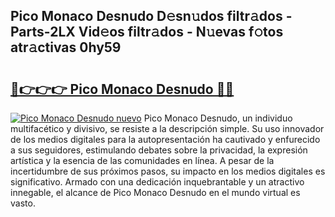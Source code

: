 ## Pico Monaco Desnudo D𝚎sn𝚞dos filtr𝚊dos - Parts-2LX Vid𝚎os filtr𝚊dos - N𝚞evas f𝚘tos atr𝚊ctivas 0hy59

# <h2><a href="http://mb93xf.tromn.icu/?c=Pico+Monaco+Desnudo">🔗👉👉👉 Pico Monaco Desnudo 🔗🔗</a></h2>

[![Pico Monaco Desnudo nuevo](https://i.imgur.com/pEAQMta.gif)](http://mb93xf.tromn.icu/?c=Pico+Monaco+Desnudo)
Pico Monaco Desnudo, un individuo multifacético y divisivo, se resiste a la descripción simple. Su uso innovador de los medios digitales para la autopresentación ha cautivado y enfurecido a sus seguidores, estimulando debates sobre la privacidad, la expresión artística y la esencia de las comunidades en línea. A pesar de la incertidumbre de sus próximos pasos, su impacto en los medios digitales es significativo. Armado con una dedicación inquebrantable y un atractivo innegable, el alcance de Pico Monaco Desnudo en el mundo virtual es vasto.
